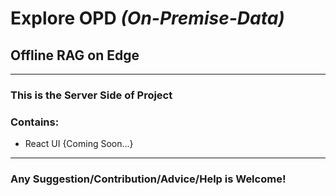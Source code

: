 # Explore OPD *(On-Premise-Data)*
## Offline RAG on Edge

---

### This is the Server Side of Project
### Contains:
  + React UI {Coming Soon...}


---

### Any Suggestion/Contribution/Advice/Help is Welcome!
